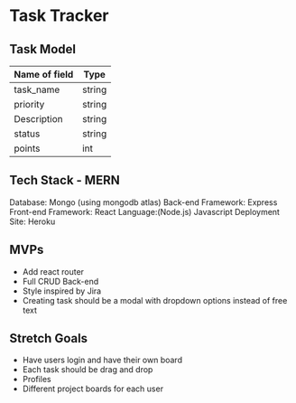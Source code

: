 # Task Tracker

## Task Model

| Name of field | Type      |
|---------------|-----------|
| task_name     | string    |
| priority      | string    |
| Description   | string    |
| status        | string    |
| points        | int       |


## Tech Stack - MERN
Database: Mongo (using mongodb atlas)
Back-end Framework: Express
Front-end Framework: React
Language:(Node.js) Javascript
Deployment Site: Heroku

## MVPs
- Add react router
- Full CRUD Back-end
- Style inspired by Jira
- Creating task should be a modal with dropdown options instead of free text

## Stretch Goals
- Have users login and have their own board
- Each task should be drag and drop
- Profiles
- Different project boards for each user
